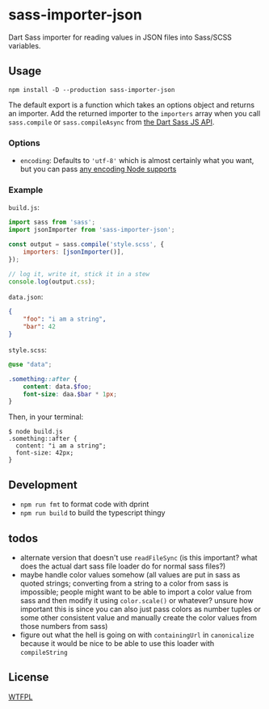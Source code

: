 # sass-importer-json

Dart Sass importer for reading values in JSON files into Sass/SCSS variables.

## Usage

    npm install -D --production sass-importer-json

The default export is a function which takes an options object and returns an
importer. Add the returned importer to the `importers` array when you call
`sass.compile` or `sass.compileAsync` from [the Dart Sass JS API][sass-api].

### Options

- `encoding`: Defaults to `'utf-8'` which is almost certainly what you want, but
  you can pass [any encoding Node supports][node-encodings]

### Example

`build.js`:

```js
import sass from 'sass';
import jsonImporter from 'sass-importer-json';

const output = sass.compile('style.scss', {
	importers: [jsonImporter()],
});

// log it, write it, stick it in a stew
console.log(output.css);
```

`data.json`:

```json
{
	"foo": "i am a string",
	"bar": 42
}
```

`style.scss`:

```scss
@use "data";

.something::after {
	content: data.$foo;
	font-size: daa.$bar * 1px;
}
```

Then, in your terminal:

```
$ node build.js
.something::after {
  content: "i am a string";
  font-size: 42px;
}
```

## Development

- `npm run fmt` to format code with dprint
- `npm run build` to build the typescript thingy

## todos

- alternate version that doesn't use `readFileSync` (is this important? what
  does the actual dart sass file loader do for normal sass files?)
- maybe handle color values somehow (all values are put in sass as quoted
  strings; converting from a string to a color from sass is impossible; people
  might want to be able to import a color value from sass and then modify it
  using `color.scale()` or whatever? unsure how important this is since you can
  also just pass colors as number tuples or some other consistent value and
  manually create the color values from those numbers from sass)
- figure out what the hell is going on with `containingUrl` in `canonicalize`
  because it would be nice to be able to use this loader with `compileString`

## License

[WTFPL](/LICENSE)

[sass-api]: https://sass-lang.com/documentation/js-api/
[node-encodings]: https://nodejs.org/api/buffer.html#buffers-and-character-encodings
